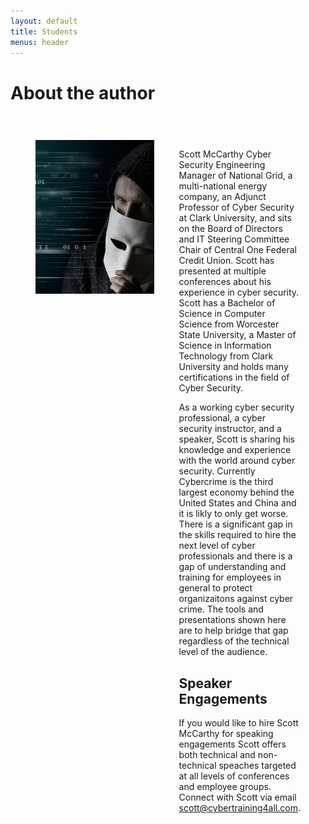 ```yaml
---
layout: default
title: Students
menus: header
---
```


# About the author

<div style="display: table;margin:auto;padding:20px;">
  <div style="display: table-row">
   <div style="display: table-cell; margin:10px; padding:20px;width: 300px;" >
    <img src="/assets/author.jpg">
   </div>
   <div style="display: table-cell; margin:10px; padding:20px;vertical-align: top; " >

Scott McCarthy Cyber Security Engineering Manager of National Grid, a multi-national energy company, an Adjunct Professor of Cyber Security at Clark University, and sits on the Board of Directors and IT Steering Committee Chair of Central One Federal Credit Union. Scott has presented at multiple conferences about his experience in cyber security. Scott has a Bachelor of Science in Computer Science from Worcester State University, a Master of Science in Information Technology from Clark University and holds many certifications in the field of Cyber Security. 
<p></P>
As a working cyber security professional, a cyber security instructor, and a speaker, Scott is sharing his knowledge and experience with the world around cyber security. Currently Cybercrime is the third largest economy behind the United States and China and it is likly to only get worse. There is a significant gap in the skills required to hire the next level of cyber professionals and there is a gap of understanding and training for employees in general to protect organizaitons against cyber crime. The tools and presentations shown here are to help bridge that gap regardless of the technical level of the audience.
<p></P><p></P>
<h2> Speaker Engagements</h2>
<p></P>
If you would like to hire Scott McCarthy for speaking engagements Scott offers both technical and non-technical speaches targeted at all levels of conferences and employee groups. Connect with Scott via email <a href="mailto:scott@cybertraining4all.com">scott@cybertraining4all.com</a>.

</div>